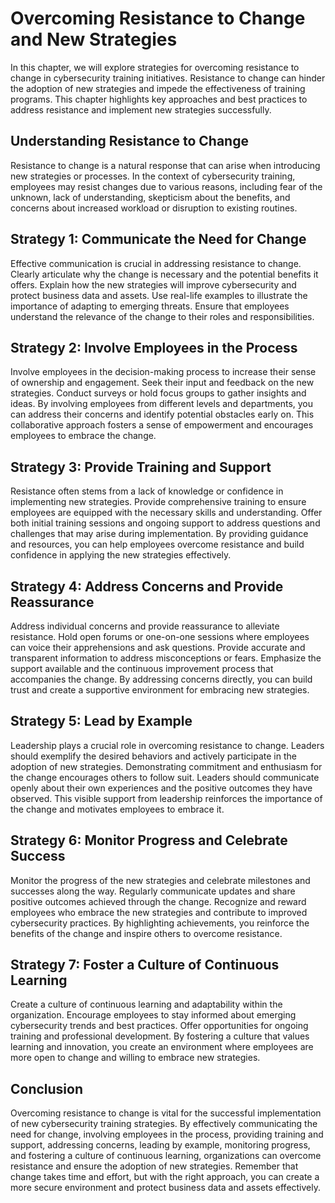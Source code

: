 Overcoming Resistance to Change and New Strategies
===========================================================

In this chapter, we will explore strategies for overcoming resistance to change in cybersecurity training initiatives. Resistance to change can hinder the adoption of new strategies and impede the effectiveness of training programs. This chapter highlights key approaches and best practices to address resistance and implement new strategies successfully.

Understanding Resistance to Change
----------------------------------

Resistance to change is a natural response that can arise when introducing new strategies or processes. In the context of cybersecurity training, employees may resist changes due to various reasons, including fear of the unknown, lack of understanding, skepticism about the benefits, and concerns about increased workload or disruption to existing routines.

Strategy 1: Communicate the Need for Change
-------------------------------------------

Effective communication is crucial in addressing resistance to change. Clearly articulate why the change is necessary and the potential benefits it offers. Explain how the new strategies will improve cybersecurity and protect business data and assets. Use real-life examples to illustrate the importance of adapting to emerging threats. Ensure that employees understand the relevance of the change to their roles and responsibilities.

Strategy 2: Involve Employees in the Process
--------------------------------------------

Involve employees in the decision-making process to increase their sense of ownership and engagement. Seek their input and feedback on the new strategies. Conduct surveys or hold focus groups to gather insights and ideas. By involving employees from different levels and departments, you can address their concerns and identify potential obstacles early on. This collaborative approach fosters a sense of empowerment and encourages employees to embrace the change.

Strategy 3: Provide Training and Support
----------------------------------------

Resistance often stems from a lack of knowledge or confidence in implementing new strategies. Provide comprehensive training to ensure employees are equipped with the necessary skills and understanding. Offer both initial training sessions and ongoing support to address questions and challenges that may arise during implementation. By providing guidance and resources, you can help employees overcome resistance and build confidence in applying the new strategies effectively.

Strategy 4: Address Concerns and Provide Reassurance
----------------------------------------------------

Address individual concerns and provide reassurance to alleviate resistance. Hold open forums or one-on-one sessions where employees can voice their apprehensions and ask questions. Provide accurate and transparent information to address misconceptions or fears. Emphasize the support available and the continuous improvement process that accompanies the change. By addressing concerns directly, you can build trust and create a supportive environment for embracing new strategies.

Strategy 5: Lead by Example
---------------------------

Leadership plays a crucial role in overcoming resistance to change. Leaders should exemplify the desired behaviors and actively participate in the adoption of new strategies. Demonstrating commitment and enthusiasm for the change encourages others to follow suit. Leaders should communicate openly about their own experiences and the positive outcomes they have observed. This visible support from leadership reinforces the importance of the change and motivates employees to embrace it.

Strategy 6: Monitor Progress and Celebrate Success
--------------------------------------------------

Monitor the progress of the new strategies and celebrate milestones and successes along the way. Regularly communicate updates and share positive outcomes achieved through the change. Recognize and reward employees who embrace the new strategies and contribute to improved cybersecurity practices. By highlighting achievements, you reinforce the benefits of the change and inspire others to overcome resistance.

Strategy 7: Foster a Culture of Continuous Learning
---------------------------------------------------

Create a culture of continuous learning and adaptability within the organization. Encourage employees to stay informed about emerging cybersecurity trends and best practices. Offer opportunities for ongoing training and professional development. By fostering a culture that values learning and innovation, you create an environment where employees are more open to change and willing to embrace new strategies.

Conclusion
----------

Overcoming resistance to change is vital for the successful implementation of new cybersecurity training strategies. By effectively communicating the need for change, involving employees in the process, providing training and support, addressing concerns, leading by example, monitoring progress, and fostering a culture of continuous learning, organizations can overcome resistance and ensure the adoption of new strategies. Remember that change takes time and effort, but with the right approach, you can create a more secure environment and protect business data and assets effectively.
